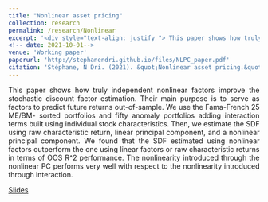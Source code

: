 ```yaml
---
title: "Nonlinear asset pricing"
collection: research
permalink: /research/Nonlinear
excerpt: '<div style="text-align: justify "> This paper shows how truly independent nonlinear factors improve the stochastic discount factor estimation. Their main purpose is to serve as factors to predict future returns out-of-sample. We use the Fama-French 25 ME/BM- sorted portfolios and fifty anomaly portfolios adding interaction terms built using individual stock characteristics. Then, we estimate the SDF using raw characteristic return, linear principal component, and a nonlinear principal component. We found that the SDF estimated using nonlinear factors outperform the one using linear factors or raw characteristic returns in terms of OOS $R^2$ performance. The nonlinearity introduced through the nonlinear PC performs very well with respect to the nonlinearity introduced through interaction.</div>'
<!-- date: 2021-10-01-->
venue: 'Working paper'
paperurl: 'http://stephanendri.github.io/files/NLPC_paper.pdf'
citation: 'Stéphane, N Dri. (2021). &quot;Nonlinear asset pricing.&quot; <i>Working paper</i>.'
---
```

<div style="text-align: justify "> This paper shows how truly independent nonlinear factors improve the stochastic discount factor estimation. Their main purpose is to serve as factors to predict future returns out-of-sample. We use the Fama-French 25 ME/BM- sorted portfolios and fifty anomaly portfolios adding interaction terms built using individual stock characteristics. Then, we estimate the SDF using raw characteristic return, linear principal component, and a nonlinear principal component. We found that the SDF estimated using nonlinear factors outperform the one using linear factors or raw characteristic returns in terms of OOS R^2 performance. The nonlinearity introduced through the nonlinear PC performs very well with respect to the nonlinearity introduced through interaction.</div>

[Slides](http://stephanendri.github.io/files/NLPC_paper.pdf)

<!--[Paper](http://stephanendri.github.io/files/JMP.pdf) -->

<!--Recommended citation: Stéphane N'Dri (2021). "Long run carbon consumption risks and asset prices"  <i>Working paper </i>.-->
